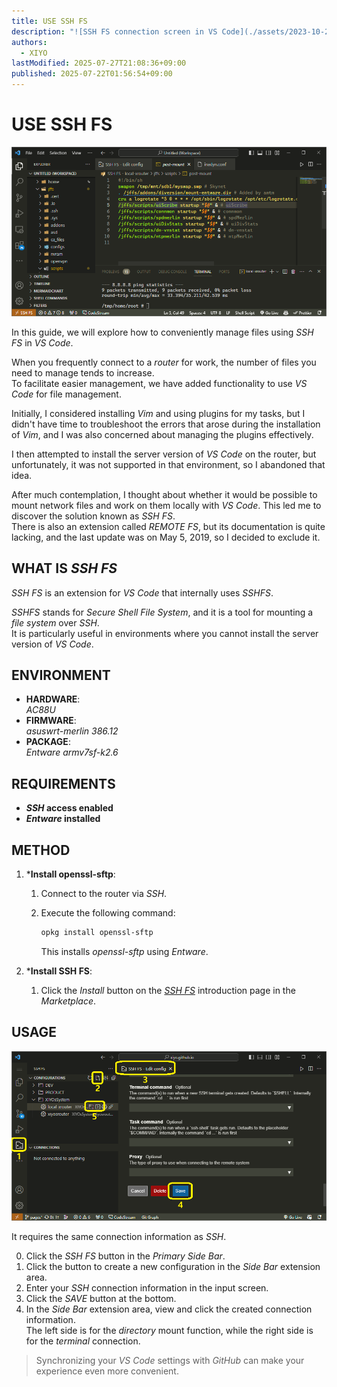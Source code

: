 ```yaml
---
title: USE SSH FS
description: "![SSH FS connection screen in VS Code](./assets/2023-10-22-11-55-54.png)"
authors:
  - XIYO
lastModified: 2025-07-27T21:08:36+09:00
published: 2025-07-22T01:56:54+09:00
---
```

# USE SSH FS

![SSH FS connection screen in VS Code](./assets/2023-10-22-11-55-54.png)

In this guide, we will explore how to conveniently manage files using *SSH FS* in *VS Code*.

When you frequently connect to a *router* for work, the number of files you need to manage tends to increase. \
To facilitate easier management, we have added functionality to use *VS Code* for file management.

Initially, I considered installing *Vim* and using plugins for my tasks, but I didn't have time to troubleshoot the errors that arose during the installation of *Vim*, and I was also concerned about managing the plugins effectively.

I then attempted to install the server version of *VS Code* on the router, but unfortunately, it was not supported in that environment, so I abandoned that idea.

After much contemplation, I thought about whether it would be possible to mount network files and work on them locally with *VS Code*. This led me to discover the solution known as *SSH FS*. \
There is also an extension called *REMOTE FS*, but its documentation is quite lacking, and the last update was on May 5, 2019, so I decided to exclude it.

## WHAT IS *SSH FS*

*SSH FS* is an extension for *VS Code* that internally uses *SSHFS*.

*SSHFS* stands for *Secure Shell File System*, and it is a tool for mounting a *file system* over *SSH*. \
It is particularly useful in environments where you cannot install the server version of *VS Code*.

## ENVIRONMENT

- **HARDWARE**: \
  *AC88U*
- **FIRMWARE**: \
  *asuswrt-merlin 386.12*
- **PACKAGE**: \
  *Entware armv7sf-k2.6*

## REQUIREMENTS

- ***SSH* access enabled**
- ***Entware* installed**

## METHOD

1. ***Install openssl-sftp**:

   1. Connect to the router via *SSH*.
   2. Execute the following command:

      ```bash
      opkg install openssl-sftp
      ```

      This installs *openssl-sftp* using *Entware*.

2. ***Install SSH FS**:
   1. Click the *Install* button on the [*SSH FS*] introduction page in the *Marketplace*.

## USAGE

![SSH FS settings screen](./assets/2023-10-22-13-40-10.png)

It requires the same connection information as *SSH*.

0. Click the *SSH FS* button in the *Primary Side Bar*.
1. Click the button to create a new configuration in the *Side Bar* extension area.
2. Enter your *SSH* connection information in the input screen.
3. Click the *SAVE* button at the bottom.
4. In the *Side Bar* extension area, view and click the created connection information. \
   The left side is for the *directory* mount function, while the right side is for the *terminal* connection.

> Synchronizing your *VS Code* settings with *GitHub* can make your experience even more convenient.

[*SSH FS*]: https://marketplace.visualstudio.com/items?itemName=Kelvin.VSCODE-sshfs
